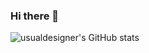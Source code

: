 ### Hi there 👋

![usualdesigner's GitHub stats](https://github-readme-stats.vercel.app/api?username=usualdesigner&show_icons=true&show=reviews,prs_merged,prs_merged_percentage "[MarineGEO logo](https://github.com/usualdesigner)")
